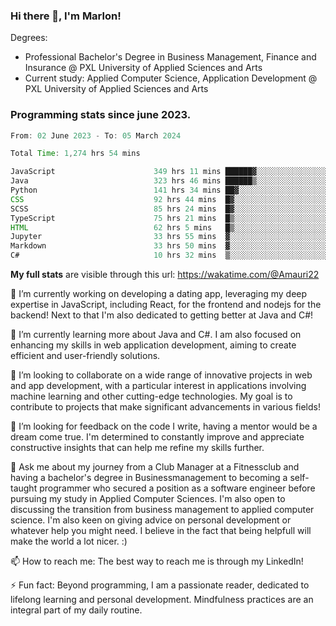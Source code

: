 
### Hi there 👋, I'm Marlon!

Degrees: 
- Professional Bachelor's Degree in Business Management, Finance and Insurance @ PXL University of Applied Sciences and Arts
- Current study: Applied Computer Science, Application Development @ PXL University of Applied Sciences and Arts

### Programming stats since june 2023.
<!--START_SECTION:waka-->

```java
From: 02 June 2023 - To: 05 March 2024

Total Time: 1,274 hrs 54 mins

JavaScript                      349 hrs 11 mins ██████▓░░░░░░░░░░░░░░░░░░   27.33 %
Java                            323 hrs 46 mins ██████▒░░░░░░░░░░░░░░░░░░   25.34 %
Python                          141 hrs 34 mins ██▓░░░░░░░░░░░░░░░░░░░░░░   11.08 %
CSS                             92 hrs 44 mins  █▓░░░░░░░░░░░░░░░░░░░░░░░   07.26 %
SCSS                            85 hrs 24 mins  █▓░░░░░░░░░░░░░░░░░░░░░░░   06.68 %
TypeScript                      75 hrs 21 mins  █▒░░░░░░░░░░░░░░░░░░░░░░░   05.90 %
HTML                            62 hrs 5 mins   █▒░░░░░░░░░░░░░░░░░░░░░░░   04.86 %
Jupyter                         33 hrs 55 mins  ▓░░░░░░░░░░░░░░░░░░░░░░░░   02.65 %
Markdown                        33 hrs 50 mins  ▓░░░░░░░░░░░░░░░░░░░░░░░░   02.65 %
C#                              10 hrs 32 mins  ▒░░░░░░░░░░░░░░░░░░░░░░░░   00.82 %
```

<!--END_SECTION:waka-->
**My full stats** are visible through this url: https://wakatime.com/@Amauri22



🔭 I’m currently working on developing a dating app, leveraging my deep expertise in JavaScript, including React, for the frontend and nodejs for the backend! Next to that I'm also dedicated to getting better at Java and C#!

🌱 I’m currently learning more about Java and C#. I am also focused on enhancing my skills in web application development, aiming to create efficient and user-friendly solutions.

👯 I’m looking to collaborate on a wide range of innovative projects in web and app development, with a particular interest in applications involving machine learning and other cutting-edge technologies. My goal is to contribute to projects that make significant advancements in various fields!

🤔 I’m looking for feedback on the code I write, having a mentor would be a dream come true. I'm determined to constantly improve and appreciate constructive insights that can help me refine my skills further.

💬 Ask me about my journey from a Club Manager at a Fitnessclub and having a bachelor's degree in Businessmanagement to becoming a self-taught programmer who secured a position as a software engineer before pursuing my study in Applied Computer Sciences. I'm also open to discussing the transition from business management to applied computer science. I'm also keen on giving advice on personal development or whatever help you might need. I believe in the fact that being helpfull will make the world a lot nicer. :)

📫 How to reach me: The best way to reach me is through my LinkedIn!

⚡ Fun fact: Beyond programming, I am a passionate reader, dedicated to lifelong learning and personal development. Mindfulness practices are an integral part of my daily routine.


